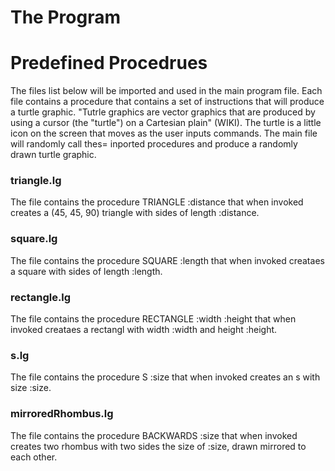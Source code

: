# The Program #

# Predefined Procedrues #
The files list below will be imported and used in the main program file. Each file contains a procedure that contains a set of instructions that will produce a turtle graphic. "Tutrle graphics are vector graphics that are produced by using a cursor (the "turtle") on a Cartesian plain" (WIKI). The turtle is a little icon on the screen that moves as the user inputs commands. The main file will randomly call thes= inported procedures and produce a randomly drawn turtle graphic.

### triangle.lg ###
The file contains the procedure TRIANGLE :distance that when invoked creates a (45, 45, 90) triangle with sides of length :distance.

### square.lg ###
The file contains the procedure SQUARE :length that when invoked creataes a square with sides of length :length.

### rectangle.lg ###
The file contains the procedure RECTANGLE :width :height that when invoked creataes a rectangl with width :width and height :height.

### s.lg ###
The file contains the procedure S :size that when invoked creates an s with size :size.

### mirroredRhombus.lg ###
The file contains the procedure BACKWARDS :size that when invoked creates two rhombus with two sides the size of :size, drawn mirrored to each other.
